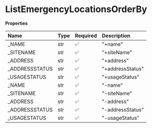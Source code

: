 # ListEmergencyLocationsOrderBy

**Properties**

| Name            | Type | Required | Description      |
| :-------------- | :--- | :------- | :--------------- |
| \_NAME          | str  | ✅       | "+name"          |
| \_SITENAME      | str  | ✅       | "+siteName"      |
| \_ADDRESS       | str  | ✅       | "+address"       |
| \_ADDRESSSTATUS | str  | ✅       | "+addressStatus" |
| \_USAGESTATUS   | str  | ✅       | "+usageStatus"   |
| \_NAME          | str  | ✅       | "-name"          |
| \_SITENAME      | str  | ✅       | "-siteName"      |
| \_ADDRESS       | str  | ✅       | "-address"       |
| \_ADDRESSSTATUS | str  | ✅       | "-addressStatus" |
| \_USAGESTATUS   | str  | ✅       | "-usageStatus"   |

<!-- This file was generated by liblab | https://liblab.com/ -->
